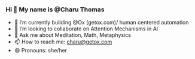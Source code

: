 ### Hi 👋 My name is @Charu Thomas

- 🔭 I’m currently building @Ox (getox.com)/ human centered automation
- 👯 I’m looking to collaborate on Attention Mechanisms in AI
- 💬 Ask me about Meditation, Math, Metaphysics 
- 📫 How to reach me: charu@getox.com
- 😄 Pronouns: she/her


<!--
**cyborgcharu/cyborgcharu** is a ✨ _special_ ✨ repository because its `README.md` (this file) appears on your GitHub profile.

Here are some ideas to get you started:

- 🔭 I’m currently working on ...
- 🌱 I’m currently learning ...
- 👯 I’m looking to collaborate on ...
- 🤔 I’m looking for help with ...
- 💬 Ask me about ...
- 📫 How to reach me: ...
- 😄 Pronouns: ...
- ⚡ Fun fact: ...
-->
